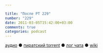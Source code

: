 ```yaml
---

title: "После РТ 229"
number: "229"
date: 2011-03-05T15:42:00+03:00
comments: true
categories: podcast
---
```

[аудио](http://cdn.radio-t.com/rt229post.mp3) ● [пиратский torrent](http://pirates.radio-t.com/torrents/rt229post.mp3.torrent) ● [лог чата](http://chat.radio-t.com/logs/radio-t-229.html) ● [wiki](http://wiki.radio-t.com/%D0%9F%D0%BE%D1%81%D0%BB%D0%B5_%D0%A0%D0%A2_229)<audio src="http://cdn.radio-t.com/rt229post.mp3" preload="none">
